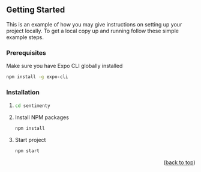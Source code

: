 <!-- GETTING STARTED -->

## Getting Started

This is an example of how you may give instructions on setting up your project locally.
To get a local copy up and running follow these simple example steps.

### Prerequisites

Make sure you have Expo CLI globally installed

```sh
npm install -g expo-cli
```

### Installation

1.  ```sh
    cd sentimenty
    ```
2.  Install NPM packages
    ```sh
    npm install
    ```
3.  Start project
    ```sh
    npm start
    ```

<p align="right">(<a href="#readme-top">back to top</a>)</p>
